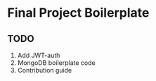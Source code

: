 # Final Project Boilerplate

## TODO

1. Add JWT-auth
2. MongoDB boilerplate code
3. Contribution guide

